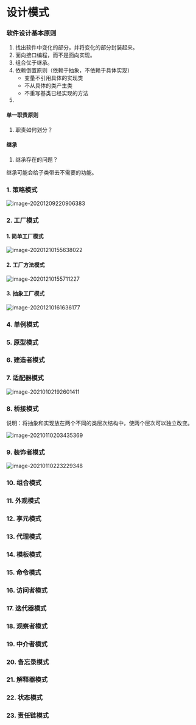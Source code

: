 # 设计模式

### 软件设计基本原则

1. 找出软件中变化的部分，并将变化的部分封装起来。
2. 面向接口编程，而不是面向实现。
3. 组合优于继承。
4. 依赖倒置原则（依赖于抽象，不依赖于具体实现）
   * 变量不引用具体的实现类
   * 不从具体的类产生类
   * 不重写基类已经实现的方法
5. 

#### 单一职责原则

1. 职责如何划分？

#### 继承

1. 继承存在的问题？

继承可能会给子类带去不需要的功能。

### 1. 策略模式

![image-20201209220906383](/Users/dylan/Desktop/Develop/note/笔记/设计模式/设计模式.assets/image-20201209220906383.png)

### 2. 工厂模式

#### 1. 简单工厂模式

![image-20201210155638022](/Users/dylan/Desktop/Develop/note/笔记/设计模式/设计模式.assets/image-20201210155638022.png)

#### 2. 工厂方法模式

![image-20201210155711227](/Users/dylan/Desktop/Develop/note/笔记/设计模式/设计模式.assets/image-20201210155711227.png)

#### 3. 抽象工厂模式

![image-20201210161636177](/Users/dylan/Desktop/Develop/note/笔记/设计模式/设计模式.assets/image-20201210161636177.png)

### 4. 单例模式

### 5. 原型模式

### 6. 建造者模式

### 7. 适配器模式

![image-20210102192601411](/Users/dylan/Desktop/Develop/note/笔记/设计模式/设计模式.assets/image-20210102192601411.png)

### 8. 桥接模式

说明：将抽象和实现放在两个不同的类层次结构中，使两个层次可以独立改变。

![image-20210110203435369](/Users/dylan/Desktop/Develop/note/笔记/设计模式/设计模式.assets/image-20210110203435369.png)

### 9. 装饰者模式

![image-20210110223229348](/Users/dylan/Desktop/Develop/note/笔记/设计模式/设计模式.assets/image-20210110223229348.png)

### 10. 组合模式

### 11. 外观模式

### 12. 享元模式

### 13. 代理模式

### 14. 模板模式

### 15. 命令模式

### 16. 访问者模式

### 17. 迭代器模式

### 18. 观察者模式

### 19. 中介者模式

### 20. 备忘录模式

### 21. 解释器模式

### 22. 状态模式

### 23. 责任链模式

